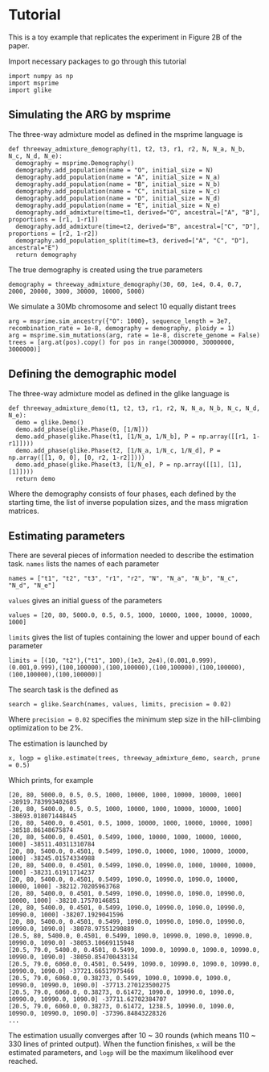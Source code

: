 Tutorial
========

This is a toy example that replicates the experiment in Figure 2B of the paper.

Import necessary packages to go through this tutorial

    import numpy as np
    import msprime
    import glike


Simulating the ARG by msprime
------------

The three-way admixture model as defined in the msprime language is

    def threeway_admixture_demography(t1, t2, t3, r1, r2, N, N_a, N_b, N_c, N_d, N_e):
      demography = msprime.Demography()
      demography.add_population(name = "O", initial_size = N)
      demography.add_population(name = "A", initial_size = N_a)
      demography.add_population(name = "B", initial_size = N_b)
      demography.add_population(name = "C", initial_size = N_c)
      demography.add_population(name = "D", initial_size = N_d)
      demography.add_population(name = "E", initial_size = N_e)
      demography.add_admixture(time=t1, derived="O", ancestral=["A", "B"], proportions = [r1, 1-r1])
      demography.add_admixture(time=t2, derived="B", ancestral=["C", "D"], proportions = [r2, 1-r2])
      demography.add_population_split(time=t3, derived=["A", "C", "D"], ancestral="E")
      return demography

The true demography is created using the true parameters

    demography = threeway_admixture_demography(30, 60, 1e4, 0.4, 0.7, 2000, 20000, 3000, 30000, 10000, 5000)

We simulate a 30Mb chromosome and select 10 equally distant trees

    arg = msprime.sim_ancestry({"O": 1000}, sequence_length = 3e7, recombination_rate = 1e-8, demography = demography, ploidy = 1)
    arg = msprime.sim_mutations(arg, rate = 1e-8, discrete_genome = False)
    trees = [arg.at(pos).copy() for pos in range(3000000, 30000000, 3000000)]


Defining the demographic model
------------

The three-way admixture model as defined in the glike language is

    def threeway_admixture_demo(t1, t2, t3, r1, r2, N, N_a, N_b, N_c, N_d, N_e):
      demo = glike.Demo()
      demo.add_phase(glike.Phase(0, [1/N]))
      demo.add_phase(glike.Phase(t1, [1/N_a, 1/N_b], P = np.array([[r1, 1-r1]])))
      demo.add_phase(glike.Phase(t2, [1/N_a, 1/N_c, 1/N_d], P = np.array([[1, 0, 0], [0, r2, 1-r2]])))
      demo.add_phase(glike.Phase(t3, [1/N_e], P = np.array([[1], [1], [1]])))
      return demo

Where the demography consists of four phases, each defined by the starting time, the list of inverse population sizes, and the mass migration matrices.


Estimating parameters
------------

There are several pieces of information needed to describe the estimation task.
`names` lists the names of each parameter

    names = ["t1", "t2", "t3", "r1", "r2", "N", "N_a", "N_b", "N_c", "N_d", "N_e"]

`values` gives an initial guess of the parameters

    values = [20, 80, 5000.0, 0.5, 0.5, 1000, 10000, 1000, 10000, 10000, 1000]

`limits` gives the list of tuples containing the lower and upper bound of each parameter

    limits = [(10, "t2"),("t1", 100),(1e3, 2e4),(0.001,0.999),(0.001,0.999),(100,100000),(100,100000),(100,100000),(100,100000),(100,100000),(100,100000)]

The search task is the defined as

    search = glike.Search(names, values, limits, precision = 0.02)

Where `precision = 0.02` specifies the minimum step size in the hill-climbing optimization to be 2%.

The estimation is launched by

    x, logp = glike.estimate(trees, threeway_admixture_demo, search, prune = 0.5)

Which prints, for example
    
    [20, 80, 5000.0, 0.5, 0.5, 1000, 10000, 1000, 10000, 10000, 1000] -38919.783993402685
    [20, 80, 5400.0, 0.5, 0.5, 1000, 10000, 1000, 10000, 10000, 1000] -38693.018071448445
    [20, 80, 5400.0, 0.4501, 0.5, 1000, 10000, 1000, 10000, 10000, 1000] -38518.86148675874
    [20, 80, 5400.0, 0.4501, 0.5499, 1000, 10000, 1000, 10000, 10000, 1000] -38511.40311310784
    [20, 80, 5400.0, 0.4501, 0.5499, 1090.0, 10000, 1000, 10000, 10000, 1000] -38245.01574334988
    [20, 80, 5400.0, 0.4501, 0.5499, 1090.0, 10990.0, 1000, 10000, 10000, 1000] -38231.61911714237
    [20, 80, 5400.0, 0.4501, 0.5499, 1090.0, 10990.0, 1090.0, 10000, 10000, 1000] -38212.70205963768
    [20, 80, 5400.0, 0.4501, 0.5499, 1090.0, 10990.0, 1090.0, 10990.0, 10000, 1000] -38210.17570146851
    [20, 80, 5400.0, 0.4501, 0.5499, 1090.0, 10990.0, 1090.0, 10990.0, 10990.0, 1000] -38207.1929041596
    [20, 80, 5400.0, 0.4501, 0.5499, 1090.0, 10990.0, 1090.0, 10990.0, 10990.0, 1090.0] -38078.97551290889
    [20.5, 80, 5400.0, 0.4501, 0.5499, 1090.0, 10990.0, 1090.0, 10990.0, 10990.0, 1090.0] -38053.10669115948
    [20.5, 79.0, 5400.0, 0.4501, 0.5499, 1090.0, 10990.0, 1090.0, 10990.0, 10990.0, 1090.0] -38050.854700433134
    [20.5, 79.0, 6060.0, 0.4501, 0.5499, 1090.0, 10990.0, 1090.0, 10990.0, 10990.0, 1090.0] -37721.66517975466
    [20.5, 79.0, 6060.0, 0.38273, 0.5499, 1090.0, 10990.0, 1090.0, 10990.0, 10990.0, 1090.0] -37713.270123500275
    [20.5, 79.0, 6060.0, 0.38273, 0.61472, 1090.0, 10990.0, 1090.0, 10990.0, 10990.0, 1090.0] -37711.62702384707
    [20.5, 79.0, 6060.0, 0.38273, 0.61472, 1238.5, 10990.0, 1090.0, 10990.0, 10990.0, 1090.0] -37396.84843228326
    ...

The estimation usually converges after 10 ~ 30 rounds (which means 110 ~ 330 lines of printed output).
When the function finishes, `x` will be the estimated parameters, and `logp` will be the maximum likelihood ever reached.
